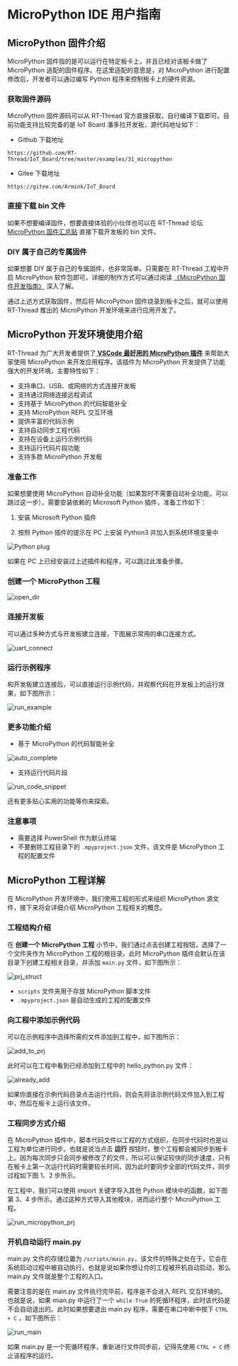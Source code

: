 # MicroPython IDE 用户指南

## MicroPython 固件介绍

MicroPython 固件指的是可以运行在特定板卡上，并且已经对该板卡做了 MicroPython 适配的固件程序。在这里适配的意思是，对 MicroPython 进行配置修改后，开发者可以通过编写 Python 程序来控制板卡上的硬件资源。

### 获取固件源码 

MicroPython 固件源码可以从 RT-Thread 官方直接获取，自行编译下载即可。目前功能支持比较完备的是 IoT Board 潘多拉开发板，源代码地址如下：

- Github 下载地址

```
https://github.com/RT-Thread/IoT_Board/tree/master/examples/31_micropython
```

- Gitee 下载地址

```
https://gitee.com/Armink/IoT_Board
```

### 直接下载 bin 文件

如果不想要编译固件，想要直接体验的小伙伴也可以在 RT-Thread 论坛 [MicroPython 固件汇总贴](https://www.rt-thread.org/qa/forum.php?mod=viewthread&tid=12305&page=1&extra=#pid52954) 直接下载开发板的 bin 文件。

### DIY 属于自己的专属固件

如果想要 DIY 属于自己的专属固件，也非常简单。只需要在 RT-Thread 工程中开启 MicroPython 软件包即可，详细的制作方式可以通过阅读 [《MicroPython 固件开发指南》](https://github.com/RT-Thread-packages/micropython/blob/master/docs/MicroPythonPlug-in/MicroPython_Firmware_Development_Guide.md) 深入了解。

通过上述方式获取固件，然后将 MicroPython 固件烧录到板卡之后，就可以使用 RT-Thread 推出的 MicroPython 开发环境来进行应用开发了。 

## MicroPython 开发环境使用介绍

RT-Thread 为广大开发者提供了[ **VSCode 最好用的 MicroPython 插件**](https://marketplace.visualstudio.com/items?itemName=RT-Thread.rt-thread-micropython) 来帮助大家使用 MicroPython 来开发应用程序。该插件为 MicroPython 开发提供了功能强大的开发环境，主要特性如下：

- 支持串口、USB、或网络的方式连接开发板
- 支持通过网络连接远程调试
- 支持基于 MicroPython 的代码智能补全
- 支持 MicroPython REPL 交互环境
- 提供丰富的代码示例
- 支持自动同步工程代码
- 支持在设备上运行示例代码
- 支持运行代码片段功能
- 支持多款 MicroPython 开发板

### 准备工作

如果想要使用 MicroPython 自动补全功能（如果暂时不需要自动补全功能，可以跳过这一步），需要安装依赖的 Microsoft Python 插件，准备工作如下：

1. 安装 Microsoft Python 插件

2. 按照 Python 插件的提示在 PC 上安装 Python3 并加入到系统环境变量中

![Python plug](assets/install_python_plug.png)

如果在 PC 上已经安装过上述插件和程序，可以跳过此准备步骤。

### 创建一个 MicroPython 工程

![open_dir](assets/open_dir.gif)

### 连接开发板

可以通过多种方式与开发板建立连接，下图展示常用的串口连接方式。

![uart_connect](assets/uart_connect.gif)

### 运行示例程序

和开发板建立连接后，可以直接运行示例代码，并观察代码在开发板上的运行效果，如下图所示：

![run_example](assets/run_example.gif)

### 更多功能介绍

- 基于 MicroPython 的代码智能补全

![auto_complete](assets/auto_complete.gif)

- 支持运行代码片段

![run_code_snippet](assets/run_code_snippet.gif)

还有更多贴心实用的功能等你来探索。

### 注意事项

- 需要选择 PowerShell 作为默认终端
- 不要删除工程目录下的 `.mpyproject.json` 文件，该文件是 MicroPython 工程的配置文件

## MicroPython 工程详解

在 MicroPython 开发环境中，我们使用工程的形式来组织 MicroPython 源文件，接下来将会详细介绍 MicroPython 工程相关的概念。

### 工程结构介绍

在 **创建一个 MicroPython 工程** 小节中，我们通过点击创建工程按钮，选择了一个文件夹作为 MicroPython 工程的根目录。此时 MicroPython 插件会默认在该目录下创建工程相关目录，并添加 `main.py` 文件，如下图所示：

![prj_struct](assets/1564458498973.png)

- `scripts` 文件夹用于存放 MicroPython 脚本文件
- `.mpyproject.json` 是自动生成的工程的配置文件

### 向工程中添加示例代码

可以在示例程序中选择所需的文件添加到工程中，如下图所示：

![add_to_prj](assets/1564459093450.png)

此时可以在工程中看到已经添加到工程中的 hello_python.py 文件：

![already_add](assets/1564459162459.png)

如果你直接在示例代码目录点击运行代码，则会先将该示例代码文件加入到工程中，然后在板卡上运行该文件。

### 工程同步方式介绍

在 MicroPython 插件中，脚本代码文件以工程的方式组织，在同步代码时也是以工程为单位进行同步。也就是说当点击 **运行** 按钮时，整个工程都会被同步到板卡上。因为每次同步只会同步被修改了的文件，所以可以保证较快的同步速度，只有在板卡上第一次运行代码时需要较长时间，因为此时要同步全部的代码文件，同步过程如下图 1、2 步所示。

在工程中，我们可以使用 import 关键字导入其他 Python 模块中的函数，如下图第 3、4 步所示。通过这种方式导入其他模块，进而运行整个 MicroPython 工程。

![run_micropython_prj](assets/1564469643183.png)

### 开机自动运行 main.py
main.py 文件的存储位置为 `/scripts/main.py`，该文件的特殊之处在于，它会在系统启动过程中被自动执行。也就是说如果你想让你的工程被开机自动启动，那么 main.py 文件就是整个工程的入口。

需要注意的是在 main.py 文件执行完毕前，程序是不会进入 REPL 交互环境的。也就是说，如果 mian.py 中运行了一个 `while True` 的死循环程序，此时该代码是不会自动退出的。此时如果想要退出 main.py 程序，需要在串口中断中按下 `CTRL + C` ，如下图所示：

![run_main](assets/1564471861527.png)

如果 main.py 是一个死循环程序，重新进行文件同步前，记得先使用 `CTRL + C` 终止该程序的运行。